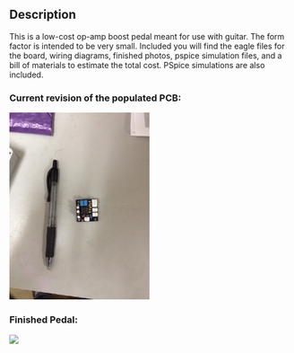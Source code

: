 ## Description

This is a low-cost op-amp boost pedal meant for use with guitar. The form factor is intended to be very small. Included you will find the eagle files for the board, wiring diagrams, finished photos, pspice simulation files, and a bill of materials to estimate the total cost. PSpice simulations are also included.

### Current revision of the populated PCB:

<img src="Pictures/PCB_with_Components.jpg" width="250">

### Finished Pedal:

<img src="Pictures/Unpopulated_and_Populated_PCB.jpg" width="500">
